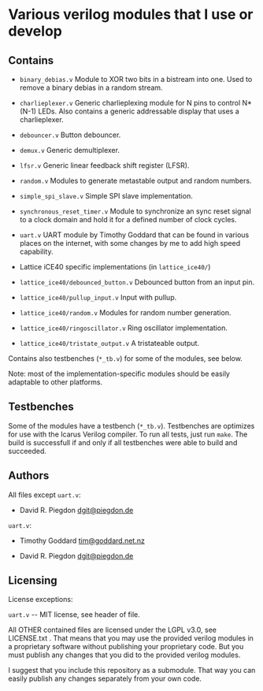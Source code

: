 
Various verilog modules that I use or develop
=============================================

Contains
--------

* `binary_debias.v`
  Module to XOR two bits in a bistream into one. Used to remove a binary debias in a random stream.

* `charlieplexer.v`
  Generic charlieplexing module for N pins to control N*(N-1) LEDs.
  Also contains a generic addressable display that uses a charlieplexer.

* `debouncer.v`
  Button debouncer.

* `demux.v`
  Generic demultiplexer.

* `lfsr.v`
  Generic linear feedback shift register (LFSR).

* `random.v`
  Modules to generate metastable output and random numbers.

* `simple_spi_slave.v`
  Simple SPI slave implementation.

* `synchronous_reset_timer.v`
  Module to synchronize an sync reset signal to a clock domain and hold it for a defined number of clock cycles.

* `uart.v`
  UART module by Timothy Goddard that can be found in various places on the internet, with some changes by me to add high speed capability.

* Lattice iCE40 specific implementations (in `lattice_ice40/`)

 - `lattice_ice40/debounced_button.v`
  Debounced button from an input pin.

 - `lattice_ice40/pullup_input.v`
  Input with pullup.

 - `lattice_ice40/random.v`
  Modules for random number generation.
  
 - `lattice_ice40/ringoscillator.v`
  Ring oscillator implementation.

 - `lattice_ice40/tristate_output.v`
  A tristateable output.


Contains also testbenches (`*_tb.v`) for some of the modules, see below.

Note: most of the implementation-specific modules should be easily adaptable to other platforms.


Testbenches
-----------

Some of the modules have a testbench (`*_tb.v`). Testbenches are
optimizes for use with the Icarus Verilog compiler. To run all tests,
just run `make`. The build is successfull if and only if all testbenches
were able to build and succeeded.


Authors
-------

All files except `uart.v`:

* David R. Piegdon <dgit@piegdon.de>

`uart.v`:

* Timothy Goddard <tim@goddard.net.nz>

* David R. Piegdon <dgit@piegdon.de>


Licensing
---------

License exceptions:

`uart.v` -- MIT license, see header of file.

All OTHER contained files are licensed under the LGPL v3.0, see LICENSE.txt .
That means that you may use the provided verilog modules in a proprietary
software without publishing your proprietary code.
But you must publish any changes that you did to the provided verilog modules.

I suggest that you include this repository as a submodule.
That way you can easily publish any changes separately from your own code.

